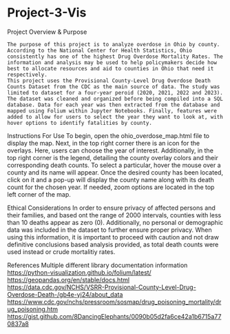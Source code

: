 # Project-3-Vis
Project Overview & Purpose

	The purpose of this project is to analyze overdose in Ohio by county. According to the National Center for Health Statistics, Ohio consistently has one of the highest Drug Overdose Mortality Rates. The information and analysis may be used to help policymakers decide how best to allocate resources and aid to counties in Ohio that need it respectively.
	This project uses the Provisional County-Level Drug Overdose Death Counts Dataset from the CDC as the main source of data. The study was limited to dataset for a four-year peroid (2020, 2021, 2022 and 2023). The dataset was cleaned and organized before being compiled into a SQL database. Data for each year was then extracted from the database and mapped using Folium within Jupyter Notebooks. Finally, features were added to allow for users to select the year they want to look at, with hover options to identify fatalities by county.
 
Instructions For Use
	To begin, open the ohio_overdose_map.html file to display the map. Next, in the top right corner there is an icon for the overlays. Here, users can choose the year of interest. Additionally, in the top right corner is the legend, detailing the county overlay colors and their corresponding death counts. To select a particular, hover the mouse over a county and its name will appear. Once the desired county has been located, click on it and a pop-up will display the county name along with its death count for the chosen year. If needed, zoom options are located in the top left corner of the map.

Ethical Considerations
	In order to ensure privacy of affected persons and their families, and based ont the range of 2000 intervals, counties with less than 10 deaths appear as zero (0). Additionally, no personal or demographic data was included in the dataset to further ensure proper privacy. When using this information, it is important to proceed with caution and not draw definitive conclusions based analysis provided, as total death counts were used instead or crude mortalitiy rates.

References
Multiple different library documentation information
https://python-visualization.github.io/folium/latest/
https://geopandas.org/en/stable/docs.html
https://data.cdc.gov/NCHS/VSRR-Provisional-County-Level-Drug-Overdose-Death-/gb4e-yj24/about_data
https://www.cdc.gov/nchs/pressroom/sosmap/drug_poisoning_mortality/drug_poisoning.htm
https://gist.github.com/8DancingElephants/0090b05d2fa6ce42a1b6715a770837a8
